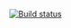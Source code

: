 [![Build status](https://ci.appveyor.com/api/projects/status/4aq5v4igsq39c7vh/branch/main?svg=true)](https://ci.appveyor.com/project/SomeName44/patern2/branch/main)